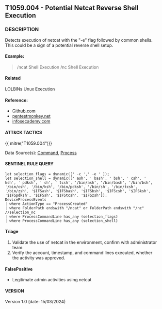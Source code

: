 ## T1059.004 - Potential Netcat Reverse Shell Execution

### DESCRIPTION

Detects execution of netcat with the "-e" flag followed by common shells. This could be a sign of a potential reverse shell setup.

#### Example:

> /ncat Shell Execution
> /nc Shell Execution

#### Related

LOLBINs
Unux Execution

#### Reference:

- [Github.com](https://github.com/SigmaHQ/sigma/blob/822f0b3d92b41a7a2021c1ec52f0053d764695e1/rules/linux/process_creation/proc_creation_lnx_netcat_reverse_shell.yml)
- [pentestmonkey.net](https://pentestmonkey.net/cheat-sheet/shells/reverse-shell-cheat-sheet)
- [infosecademy.com](https://www.infosecademy.com/netcat-reverse-shells/)

#### ATT&CK TACTICS

{{ mitre("T1059.004")}}

Data Source(s): [Command](https://attack.mitre.org/datasources/DS0017), [Process](https://attack.mitre.org/datasources/DS0009/)

#### SENTINEL RULE QUERY

```
let selection_flags = dynamic([' -c ',' -e ' ]);
let selection_shell = dynamic([' ash', ' bash', ' bsh', ' csh', ' ksh', ' pdksh', ' sh', ' tcsh', '/bin/ash', '/bin/bash', '/bin/bsh', '/bin/csh', '/bin/ksh', '/bin/pdksh', '/bin/sh', '/bin/tcsh', '/bin/zsh', '$IFSash', '$IFSbash', '$IFSbsh', '$IFScsh', '$IFSksh', '$IFSpdksh', '$IFSsh', '$IFStcsh', '$IFSzsh']);
DeviceProcessEvents
| where ActionType == "ProcessCreated"
| where FolderPath endswith "/ncat" or FolderPath endswith "/nc" //selection_nc
| where ProcessCommandLine has_any (selection_flags)
| where ProcessCommandLine has_any (selection_shell)
```

#### Triage

1. Validate the use of netcat in the environment, confirm with administrator team
1. Verify the account, timestamp, and command lines executed, whether the activity was approved.

#### FalsePositive

- Legitimate admin activities using netcat

#### VERSION

Version 1.0 (date: 15/03/2024)
